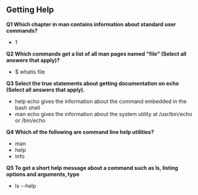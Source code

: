 ## Getting Help

**Q1 Which chapter in man contains information about standard user commands?**
* 1

**Q2 Which commands get a list of all man pages named "file" (Select all answers that apply)?**
* $ whatis file

**Q3 Select the true statements about getting documentation on echo (Select all answers that apply).**
* help echo gives the information about the command embedded in the bash shell
* man echo gives the information about the system utility at /usr/bin/echo or /bin/echo

**Q4 Which of the following are command line help utilities?**
* man
* help
* Info

**Q5 To get a short help message about a command such as ls, listing options and arguments, type**
* ls --help
